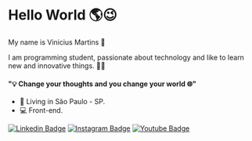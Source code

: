 
# Hello World 🌎😉
 
My name is Vinicius Martins 🙌
  
I am programming student, passionate about technology and like to learn new and innovative things. 👨‍💻 
#### "💡 Change your thoughts and you change your world 🌐"
- 📌 Living in São Paulo - SP.
- 💻 Front-end.

 [![Linkedin Badge](https://img.shields.io/badge/-LinkedIn-blue?style=flat-square&logo=Linkedin&logoColor=white&link=https://www.linkedin.com/in/vinicius-martins-620ab51b9/)](https://www.linkedin.com/in/vinicius-martins-620ab51b9/) [![Instagram Badge](https://img.shields.io/badge/-Instagram-purple?style=flat-square&logo=Instagram&logoColor=white&link=https://www.instagram.com/vinycius__m/)](https://www.instagram.com/vinycius__m/) [![Youtube Badge](https://img.shields.io/badge/-Youtube-FF0000?style=flat-square&labelColor=FF0000&logo=youtube&logoColor=white&link=https://www.youtube.com/channel/UCmmaop3ETtay1Rnq0YL_oSw)](https://www.youtube.com/c/umpoucodejuizo/)
